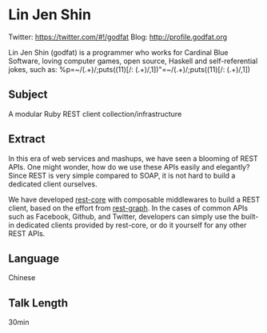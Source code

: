 # Lin Jen Shin

Twitter: <https://twitter.com/#!/godfat>
Blog: <http://profile.godfat.org>

Lin Jen Shin (godfat) is a programmer who works for Cardinal Blue Software, loving computer games, open source, Haskell and self-referential jokes, such as: %p=~/(.+)/;puts(($1%%$1)[/: (.+)/,1])"=~/(.+)/;puts(($1%$1)[/: (.+)/,1])

## Subject

A modular Ruby REST client collection/infrastructure

## Extract

In this era of web services and mashups, we have seen a blooming of REST
APIs. One might wonder, how do we use these APIs easily and elegantly?
Since REST is very simple compared to SOAP, it is not hard to build a
dedicated client ourselves.

We have developed [rest-core][] with composable middlewares to build a
REST client, based on the effort from [rest-graph][]. In the cases of
common APIs such as Facebook, Github, and Twitter, developers can simply
use the built-in dedicated clients provided by rest-core, or do it yourself
for any other REST APIs.

[rest-core]: http://github.com/cardinalblue/rest-core
[rest-graph]: http://github.com/cardinalblue/rest-graph

## Language

Chinese

## Talk Length

30min